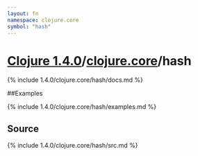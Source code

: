 ```yaml
---
layout: fn
namespace: clojure.core
symbol: "hash"
---
```


# [Clojure 1.4.0](../../)/[clojure.core](../)/hash

{% include 1.4.0/clojure.core/hash/docs.md %}

##Examples

{% include 1.4.0/clojure.core/hash/examples.md %}
## Source
{% include 1.4.0/clojure.core/hash/src.md %}

